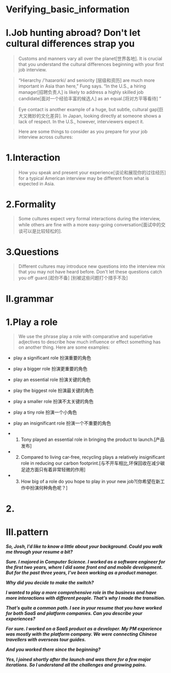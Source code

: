 # Verifying_basic_information

# I.Job hunting abroad? Don't let cultural differences strap you
> Customs and manners vary all over the planet[世界各地]. It is crucial that you understand the cultural differences beginning with your first job interview.

> “Hierarchy /'haɪərɑrki/ and seniority [层级和资历] are much more important in Asia than here,” Fung says. “In the U.S., a hiring manager[招聘负责人] is likely to address a highly skilled job candidate[面对一个经验丰富的候选人] as an equal.[将对方平等看待] ”

> Eye contact is another example of a huge, but subtle, cultural gap[巨大又微妙的文化差异]. In Japan, looking directly at someone shows a lack of respect. In the U.S., however, interviewers expect it.

> Here are some things to consider as you prepare for your job interview across cultures:

# 1.Interaction
> How you speak and present your experience[谈论和展现你的过往经历] for a typical American interview may be different from what is expected in Asia.

# 2.Formality
> Some cultures expect very formal interactions during the interview, while others are fine with a more easy-going conversation[面试中的交谈可以是比较轻松的].

# 3.Questions
> Different cultures may introduce new questions into the interview mix that you may not have heard before. Don't let these questions catch you off guard.[趁你不备] [别被这些问题打个措手不及]

# II.grammar
# 1.Play a role
> We use the phrase play a role with comparative and superlative adjectives to describe how much influence or effect something has on another thing. Here are some examples:

- play a significant role 扮演重要的角色 

- play a bigger role 扮演更重要的角色 

- play an essential role 扮演关键的角色 

- play the biggest role 扮演最关键的角色 

- play a smaller role 扮演不太关键的角色 

- play a tiny role 扮演一个小角色 

- play an insignificant role 扮演一个不重要的角色

- 1. Tony played an essential role in bringing the product to launch.[产品发布]

- 2. Compared to living car-free, recycling plays a relatively insignificant role in reducing our carbon footprint.[与不开车相比,环保回收在减少碳足迹方面只有着非常轻微的作用]

- 3. How big of a role do you hope to play in your new job?[你希望在新工作中扮演何种角色呢？]

# 2.




















# III.pattern
***So, Josh, I’d like to know a little about your background. Could you walk me through your resume a bit?***

***Sure. I majored in Computer Science. I worked as a software engineer for the first two years, where I did some front end and mobile development. But for the past three years, I’ve been working as a product manager.***

***Why did you decide to make the switch?***

***I wanted to play a more comprehensive role in the business and have more interactions with different people. That’s why I made the transition.***

***That’s quite a common path. I see in your resume that you have worked for both SaaS and platform companies. Can you describe your experiences?***

***For sure. I worked on a SaaS product as a developer. My PM experience was mostly with the platform company. We were connecting Chinese travellers with overseas tour guides.***

***And you worked there since the beginning?***

***Yes, I joined shortly after the launch and was there for a few major iterations. So I understand all the challenges and growing pains.***





